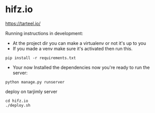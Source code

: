 # hifz.io

https://tarteel.io/

Running instructions in development:

- At the project dir you can make a virtualenv or not it's up to you
- If you made a venv make sure it's activated then run this.
```
pip install -r requirements.txt
```
- Your now Installed the dependencies now you're ready to run the server: 
```
python manage.py runserver 
```

deploy on tarjimly server
```
cd hifz.io
./deploy.sh
```
